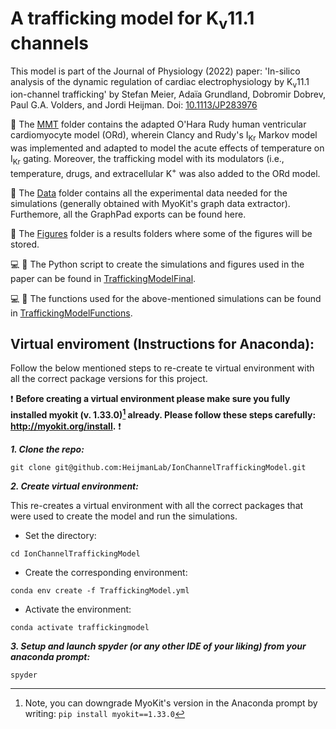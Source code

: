 # A trafficking model for K<sub>v</sub>11.1 channels 

This model is part of the Journal of Physiology (2022) paper: 'In-silico analysis of the dynamic regulation of cardiac electrophysiology by K<sub>v</sub>11.1 ion-channel trafficking' by Stefan Meier, Adaïa Grundland, Dobromir Dobrev, Paul G.A. Volders, and Jordi Heijman. 
Doi: [10.1113/JP283976](https://physoc.onlinelibrary.wiley.com/doi/10.1113/JP283976)

:file_folder: The [MMT](https://github.com/HeijmanLab/IonChannelTraffickingModel/tree/main/MMT) folder contains the adapted O'Hara Rudy human ventricular cardiomyocyte model (ORd), wherein Clancy and Rudy's I<sub>Kr</sub> Markov model was implemented and adapted to model the acute effects of temperature on I<sub>Kr</sub>  gating. Moreover, the trafficking model with its modulators (i.e., temperature, drugs, and extracellular K<sup>+</sup> was also added to the ORd model. 

:file_folder: The [Data](https://github.com/HeijmanLab/IonChannelTraffickingModel/tree/main/Data) folder contains all the experimental data needed for the simulations (generally obtained with MyoKit's graph data extractor). Furthemore, all the GraphPad exports can be found here.

:file_folder: The [Figures](https://github.com/HeijmanLab/IonChannelTraffickingModel/tree/main/Figures) folder is a results folders where some of the figures will be stored. 

:computer: :snake: The Python script to create the simulations and figures used in the paper can be found in [TraffickingModelFinal](https://github.com/HeijmanLab/IonChannelTraffickingModel/blob/main/TraffickingModelFinal.py).

:computer: :snake: The functions used for the above-mentioned simulations can be found in [TraffickingModelFunctions](https://github.com/HeijmanLab/IonChannelTraffickingModel/blob/main/TraffickingModelFunctions.py).


## Virtual enviroment (Instructions for Anaconda):

Follow the below mentioned steps to re-create te virtual environment with all the correct package versions for this project.

:exclamation: **Before creating a virtual environment please make sure you fully installed myokit (v. 1.33.0)[^1] already. Please follow these steps carefully: http://myokit.org/install.** :exclamation:
[^1]: Note, you can downgrade MyoKit's version in the Anaconda prompt by writing: `pip install myokit==1.33.0`

***1. Clone the repo:***

`git clone git@github.com:HeijmanLab/IonChannelTraffickingModel.git`

***2. Create virtual environment:***

This re-creates a virtual environment with all the correct packages that were used to create the model and run the simulations. 

- Set the directory:

`cd IonChannelTraffickingModel`

- Create the corresponding environment:

`conda env create -f TraffickingModel.yml`

- Activate the environment:

`conda activate traffickingmodel`

***3. Setup and launch spyder (or any other IDE of your liking) from your anaconda prompt:***

`spyder`

